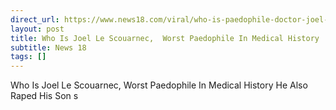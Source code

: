 ```yaml
---
direct_url: https://www.news18.com/viral/who-is-paedophile-doctor-joel-le-scouarnec-granddaughter-355-patients-raped-aa-9357615.html
layout: post
title: Who Is Joel Le Scouarnec,  Worst Paedophile In Medical History   He Also Raped His Son s   
subtitle: News 18
tags: []
---
```


Who Is Joel Le Scouarnec,  Worst Paedophile In Medical History   He Also Raped His Son s   
